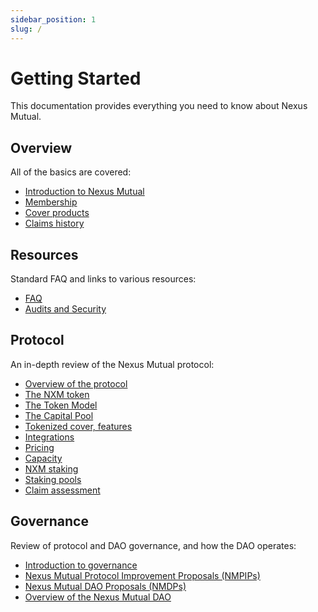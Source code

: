 ```yaml
---
sidebar_position: 1
slug: /
---
```


# Getting Started

This documentation provides everything you need to know about Nexus Mutual.

## Overview

All of the basics are covered:
* [Introduction to Nexus Mutual](/overview/)
* [Membership](/overview/membership)
* [Cover products](/overview/cover-products/)
* [Claims history](/overview/claims-history)

## Resources

Standard FAQ and links to various resources:
* [FAQ](/resources/faq)
* [Audits and Security](/resources/audits-and-security)

## Protocol

An in-depth review of the Nexus Mutual protocol:
* [Overview of the protocol](/protocol/)
* [The NXM token](/protocol/nxm-token/)
* [The Token Model](/protocol/nxm-token/token-model)
* [The Capital Pool](/protocol/capital-pool/)
* [Tokenized cover, features](/protocol/cover)
* [Integrations](/protocol/integrations)
* [Pricing](protocol/pricing)
* [Capacity](/protocol/capacity)
* [NXM staking](/protocol/staking/)
* [Staking pools](/protocol/staking/staking-pools)
* [Claim assessment](/protocol/claims-assessment)

## Governance

Review of protocol and DAO governance, and how the DAO operates:
* [Introduction to governance](/governance/)
* [Nexus Mutual Protocol Improvement Proposals (NMPIPs)](/governance/protocol-improvement-proposals)
* [Nexus Mutual DAO Proposals (NMDPs)](/governance/dao-proposals)
* [Overview of the Nexus Mutual DAO](/governance/dao)
